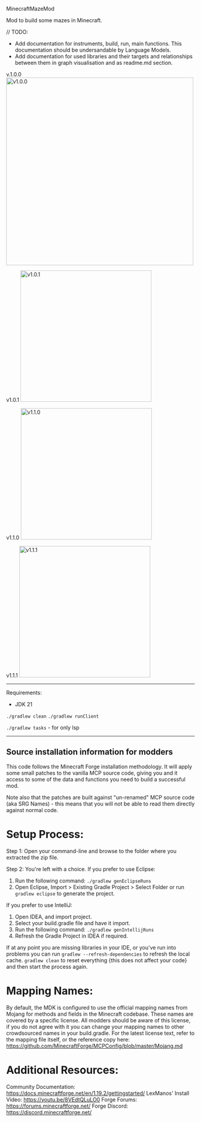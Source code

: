 MinecraftMazeMod

Mod to build some mazes in Minecraft.

// TODO:
- Add documentation for  instruments, build, run, main functions. This documentation should be undersandable by Language Models.
- Add documentation for used libraries and their targets and relationships between them in graph visualisation and as readme.md section.

v.1.0.0
<img src="https://github.com/user-attachments/assets/41e6d679-749c-4b18-838b-005f0824254f" alt="v1.0.0" width="500" height="auto">

v1.0.1
<img src="https://github.com/user-attachments/assets/654afd8e-f74b-4334-85c0-64d1a381318b" alt="v1.0.1" width="auto" height="350">

v1.1.0
<img src="https://github.com/user-attachments/assets/bea16b41-e689-45e4-9a4d-095096369062" alt="v1.1.0" width="auto" height="350">

v1.1.1
<img src="https://github.com/user-attachments/assets/0879355f-755f-4761-8d7d-1caa0d634989" alt="v1.1.1" width="auto" height="350">

------------------------------------------------------------------------------------------------
Requirements:
 - JDK 21

`./gradlew clean`
`./gradlew runClient`

`./gradlew tasks` - for only lsp



------------------------------------------------------------------------------------------------

Source installation information for modders
-------------------------------------------
This code follows the Minecraft Forge installation methodology. It will apply
some small patches to the vanilla MCP source code, giving you and it access 
to some of the data and functions you need to build a successful mod.

Note also that the patches are built against "un-renamed" MCP source code (aka
SRG Names) - this means that you will not be able to read them directly against
normal code.

Setup Process:
==============================

Step 1: Open your command-line and browse to the folder where you extracted the zip file.

Step 2: You're left with a choice.
If you prefer to use Eclipse:
1. Run the following command: `./gradlew genEclipseRuns`
2. Open Eclipse, Import > Existing Gradle Project > Select Folder 
   or run `gradlew eclipse` to generate the project.

If you prefer to use IntelliJ:
1. Open IDEA, and import project.
2. Select your build.gradle file and have it import.
3. Run the following command: `./gradlew genIntellijRuns`
4. Refresh the Gradle Project in IDEA if required.

If at any point you are missing libraries in your IDE, or you've run into problems you can 
run `gradlew --refresh-dependencies` to refresh the local cache. `gradlew clean` to reset everything 
{this does not affect your code} and then start the process again.

Mapping Names:
=============================
By default, the MDK is configured to use the official mapping names from Mojang for methods and fields 
in the Minecraft codebase. These names are covered by a specific license. All modders should be aware of this
license, if you do not agree with it you can change your mapping names to other crowdsourced names in your 
build.gradle. For the latest license text, refer to the mapping file itself, or the reference copy here:
https://github.com/MinecraftForge/MCPConfig/blob/master/Mojang.md

Additional Resources: 
=========================
Community Documentation: https://docs.minecraftforge.net/en/1.19.2/gettingstarted/
LexManos' Install Video: https://youtu.be/8VEdtQLuLO0
Forge Forums: https://forums.minecraftforge.net/
Forge Discord: https://discord.minecraftforge.net/
